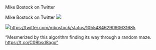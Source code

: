 Mike Bostock on Twitter

Mike Bostock on Twitter
![](../_resources/1997f16f9eca821a1b9d27d2b6828876.png)

![](../_resources/8940b31cce874aad9652fd43eb4ea90b.png)https://twitter.com/mbostock/status/1055484629090631685

“Mesmerized by this algorithm finding its way through a random maze. https://t.co/C0Rbsd8ago”